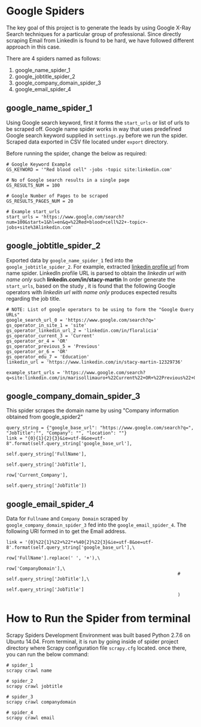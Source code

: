 # Google Spiders #

The key goal of this project is to generate the leads by using Google X-Ray Search techniques for a particular group of professional.
Since directly scraping Email from LinkedIn is found to be hard, we have followed different approach in this case.




There are 4 spiders named as follows:
  1. google_name_spider_1
  2. google_jobtitle_spider_2
  3. google_company_domain_spider_3
  4. google_email_spider_4



## google_name_spider_1 ##

Using Google search keyword, first it forms the `start_urls` or list of urls to be scraped off.
Google name spider works in way that uses predefined Google search keyword supplied in `settings.py` before we run the spider.
Scraped data exported in CSV file located under `export` directory.

Before running the spider, change the below as required:



    # Google Keyword Example
    GS_KEYWORD = '"Red blood cell" -jobs -topic site:linkedin.com'

    # No of Google search results in a single page
    GS_RESULTS_NUM = 100

    # Google Number of Pages to be scraped
    GS_RESULTS_PAGES_NUM = 20

    # Example start_urls
    start_urls = 'https://www.google.com/search?num=100&start=1&hl=en&q=%22Red+blood+cell%22+-topic+-jobs+site%3Alinkedin.com'








## google_jobtitle_spider_2 ##

Exported data by `google_name_spider_1` fed into the `google_jobtitle_spider_2`.
For example, extracted [linkedin profile url](https://www.linkedin.com/in/stacy-martin-12329736) from name spider.
LinkedIn profile URL is parsed to obtain the *linkedin url with name only* such **linkedin.com/in/stacy-martin**
In order generate the `start_urls`, based on the study , it is found that the following Google operators with *linkedin url with name only* produces expected results regarding the job title.



    # NOTE: List of google operators to be using to form the "Google Query URLs"
    google_search_url_0 = 'https://www.google.com/search?q='
    gs_operator_in_site_1 = 'site'
    gs_operator_linkedin_url_2 = 'linkedin.com/in/floralicia'
    gs_operator_current_3 = 'Current'
    gs_operator_or_4 = 'OR'
    gs_operator_previous_5 = 'Previous'
    gs_operator_or_6 = 'OR'
    gs_operator_edu_7 = 'Education'
    linkedin_url = 'https://www.linkedin.com/in/stacy-martin-12329736'

    example_start_urls = 'https://www.google.com/search?q=site:linkedin.com/in/marisollimauro+%22Current%22+OR+%22Previous%22+OR+%22Education%22'



## google_company_domain_spider_3 ##

This spider scrapes the domain name by using "Company information obtained from google_spider2"


    query_string = {"google_base_url": "https://www.google.com/search?q=", "JobTitle":"", "Company": "", "location": ""}
    link = "{0}{1}{2}{3}&ie=utf-8&oe=utf-8".format(self.query_string['google_base_url'],
                                                            self.query_string['FullName'],
                                                            self.query_string['JobTitle'],
                                                            row['Current_Company'],
                                                            self.query_string['JobTitle'])



## google_email_spider_4 ##

  Data for `Fullname` and `Company Domain` scraped by `google_company_domain_spider_3` fed into the `google_email_spider_4`.
  The following URl formed in to get the Email address.
  

    link = '{0}%22{1}%22+%22*+%40{2}%22{3}&ie=utf-8&oe=utf-8'.format(self.query_string['google_base_url'],\
                                                                    row['FullName'].replace(' ', '+'),\
                                                                    row['CompanyDomain'],\
                                                                    # self.query_string['JobTitle'],\
                                                                    self.query_string['JobTitle']
                                                                    )







# How to Run the Spider from terminal #
Scrapy Spiders Development Environment was built based Python 2.7.6 on Ubuntu 14.04.
From terminal, it is run by going inside of spider project directory where Scrapy configuration file `scrapy.cfg` located.
once there, you can run the below command:


    # spider_1
    scrapy crawl name

    # spider_2
    scrapy crawl jobtitle

    # spider_3
    scrapy crawl companydomain

    # spider_4
    scrapy crawl email
